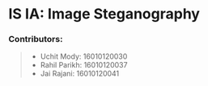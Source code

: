 # IS IA: Image Steganography

### Contributors:
> - Uchit Mody: 16010120030
> - Rahil Parikh: 16010120037
> - Jai Rajani: 16010120041
